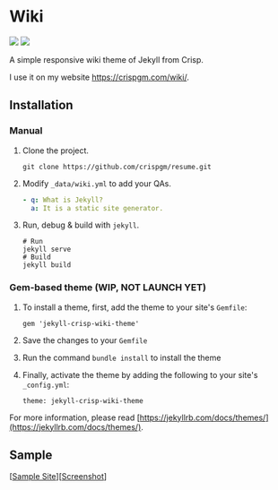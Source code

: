 # Wiki

![](https://img.shields.io/badge/license-MIT-blue.svg)
![](https://img.shields.io/badge/powered%20by-jekyll-red.svg)

A simple responsive wiki theme of Jekyll from Crisp.

I use it on my website <https://crispgm.com/wiki/>.

## Installation

### Manual

1. Clone the project.

    ```
    git clone https://github.com/crispgm/resume.git
    ```

2. Modify `_data/wiki.yml` to add your QAs.

    ```yaml
    - q: What is Jekyll?
      a: It is a static site generator.
    ```

3. Run, debug & build with `jekyll`.

    ```
    # Run
    jekyll serve
    # Build
    jekyll build
    ```

### Gem-based theme (WIP, NOT LAUNCH YET)

1. To install a theme, first, add the theme to your site's `Gemfile`:

    ```
    gem 'jekyll-crisp-wiki-theme'
    ```

2. Save the changes to your `Gemfile`
3. Run the command `bundle install` to install the theme
4. Finally, activate the theme by adding the following to your site's `_config.yml`:

    ```
    theme: jekyll-crisp-wiki-theme
    ```

For more information, please read [https://jekyllrb.com/docs/themes/](https://jekyllrb.com/docs/themes/).

## Sample

[[Sample Site](https://crisp.lol/wiki/)][[Screenshot](/screenshots/screenshot.jpg)]
